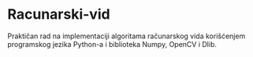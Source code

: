 # Racunarski-vid
Praktičan rad na implementaciji algoritama računarskog vida korišćenjem programskog jezika Python-a i biblioteka Numpy, OpenCV i Dlib.
